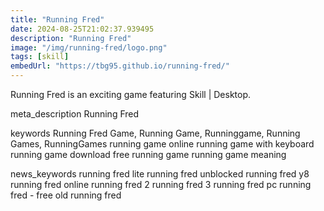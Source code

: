 ```yaml
---
title: "Running Fred"
date: 2024-08-25T21:02:37.939495
description: "Running Fred"
image: "/img/running-fred/logo.png"
tags: [skill]
embedUrl: "https://tbg95.github.io/running-fred/"
---
```


Running Fred is an exciting game featuring Skill | Desktop.

meta_description
Running Fred


keywords
Running Fred Game, Running Game, Runninggame, Running Games, RunningGames running game online running game with keyboard running game download free running game running game meaning


news_keywords
running fred lite running fred unblocked running fred y8 running fred online running fred 2 running fred 3 running fred pc running fred - free old running fred
